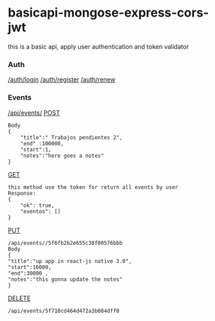 # basicapi-mongose-express-cors-jwt
this is a basic api, apply user authentication and token validator
### Auth
[/auth/login]()
[/auth/register]()
[/auth/renew]()

### Events
[/api/events/]()
[POST]()
``` 
Body
{
    "title":" Trabajos pendientes 2",
    "end" :100000,
    "start":1,
    "notes":"here goes a notes"
}
```
[GET]()
```
this method use the token for return all events by user
Response:
{
    "ok": true,
    "eventos": []
}
```
[PUT]()
```
/api/events//5f6fb2b2e655c38f00576bbb
Body
{
"title":"up app in react-js native 3.0",
"start":16000,
"end":30000 ,
"notes":"this gonna update the notes"
}
```
[DELETE]()
```
/api/events/5f710cd464d472a3b084dff0
```




